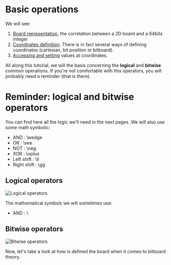 # Basic operations  

We will see:
1. [Board representation](markdowns/board.md), the correlation between a 2D board and a 64bits integer
2. [Coordinates definition](markdowns/coordinates.md). There is in fact several ways of defining coordinates (cartesian, bit position or bitboard).
3. [Accessing and setting](markdowns/single_cell_operations.md) values at coordinates.

All along this tutorial, we will the basis concerning the **logical** and **bitwise** common operations. If you're not comfortable with this operators, you will probably need a reminder (that is there).

# Reminder: logical and bitwise operators

You can find here all the logic we'll need in the next pages. We will also use some math symbolic:
* AND : \wedge
* OR : \vee
* NOT : \neg
* XOR : \oplus
* Left shift : \ll
* Right shift : \gg

## Logical operators

![Logical operators](http://shukaiyang.myweb.hinet.net/cpp/figures/bitwiseops.gif)

The mathematical symbols we will sometimes use:
* AND : \

## Bitwise operators

![Bitwise operators](http://www.circuitsgallery.com/wp-content/uploads/2012/07/Bitwise-operators-in-C.png)

Now, let's take a look at how is defined the board when it comes to bitboard theory.
